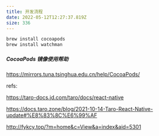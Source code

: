```yaml
---
title: 开发流程
date: 2022-05-12T12:27:37.819Z
size: 336
---
```

```sh
brew install cocoapods
brew install watchman
```

##### CocoaPods 镜像使用帮助

https://mirrors.tuna.tsinghua.edu.cn/help/CocoaPods/

refs:

https://taro-docs.jd.com/taro/docs/react-native

https://docs.taro.zone/blog/2021-10-14-Taro-React-Native-update#%E8%83%8C%E6%99%AF

http://fykcy.top/?m=home&c=View&a=index&aid=5301

